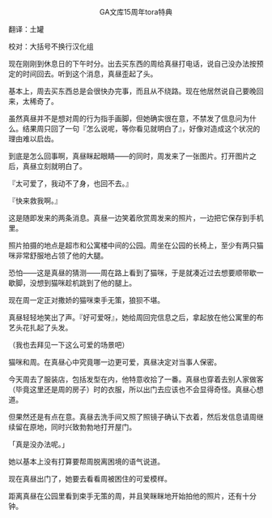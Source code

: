 <p align="center">GA文库15周年tora特典</p>

翻译：土罐

校对：大括号不换行汉化组

现在刚刚到休息日的下午时分。出去买东西的周给真昼打电话，说自己没办法按预定的时间回去。听到这个消息，真昼歪起了头。

基本上，周去买东西总是会很快办完事，而且从不绕路。现在他居然说自己要晚回来，太稀奇了。

虽然真昼并不是想对周的行为指手画脚，但她确实很在意，不禁发了信息问为什么。结果周只回了一句『怎么说呢，等你看见就明白了』，好像对造成这个状况的理由难以启齿。

到底是怎么回事啊，真昼眯起眼睛——的同时，周发来了一张图片。打开图片之后，真昼立刻就明白了。

『太可爱了，我动不了身，也回不去。』

『快来救我啊。』

这是随即发来的两条消息。真昼一边笑着欣赏周发来的照片，一边把它保存到手机里。

照片拍摄的地点是超市和公寓楼中间的公园。周坐在公园的长椅上，至少有两只猫咪非常舒服地占领了他的大腿。

恐怕——这是真昼的猜测——周在路上看到了猫咪，于是就凑近过去想要顺带歇一歇脚，没想到猫咪趁机跳到了他的腿上。

现在周一定正对撒娇的猫咪束手无策，狼狈不堪。

真昼轻轻地笑出了声。『好可爱呀』，她给周回完信息之后，拿起放在他公寓里的布艺头花扎起了头发。

（我也去拜见一下这么可爱的场景吧）

猫咪和周。在真昼心中究竟哪一边更可爱，真昼决定对当事人保密。

今天周去了服装店，包括发型在内，他特意收拾了一番。真昼也穿着去别人家做客（毕竟这里还是周的房子）时的衣服，所以出门去应该也不会显得奇怪。真昼心想道。

但果然还是有点在意。真昼去洗手间又照了照镜子确认下衣着，然后发信息请周继续留在原地，同时兴致勃勃地打开屋门。

「真是没办法呢。」

她以基本上没有打算要帮周脱离困境的语气说道。

现在真昼出门了，她要去看看周被困住的可爱模样。

距离真昼在公园里看到束手无策的周，并且笑眯眯地开始拍他的照片，还有十分钟。

